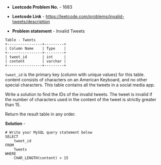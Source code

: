 - **Leetcode Problem No.** - 1683

- **Leetcode Link** - https://leetcode.com/problems/invalid-tweets/description
- **Problem statement** - Invalid Tweets
```
Table - Tweets
+----------------+---------+
| Column Name    | Type    |
+----------------+---------+
| tweet_id       | int     |
| content        | varchar |
+----------------+---------+
```
`tweet_id` is the primary key (column with unique values) for this table.
content consists of characters on an American Keyboard, and no other special characters.
This table contains all the tweets in a social media app.
 

Write a solution to find the IDs of the invalid tweets. The tweet is invalid if the number of characters used in the content of the tweet is strictly greater than 15.

Return the result table in any order.

**Solution** -
```
# Write your MySQL query statement below
SELECT
    tweet_id
FROM 
    Tweets
WHERE
    CHAR_LENGTH(content) > 15
```